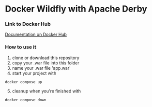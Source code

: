 # Docker Wildfly with Apache Derby

### Link to Docker Hub
[Documentation on Docker Hub](https://hub.docker.com/r/leonkuchinka/wildfly)

### How to use it
1. clone or download this repository
2. copy your .war file into this folder
3. name your .war file 'app.war'
4. start your project with 
```
docker compose up
```
5. cleanup when you're finished with
```
docker compose down
```
